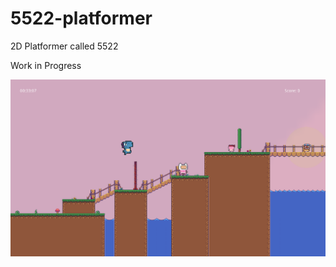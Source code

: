 # 5522-platformer
2D Platformer called 5522

Work in Progress

![Game](/screenshots/5522.png?raw=true)